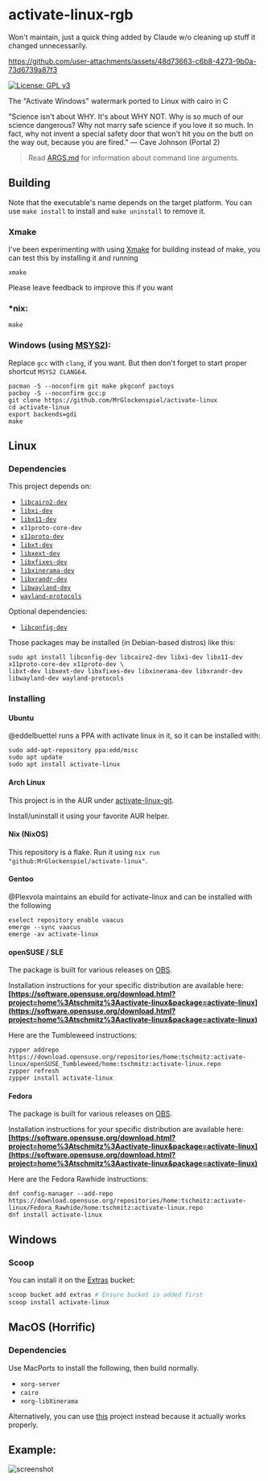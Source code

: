 # activate-linux-rgb
Won't maintain, just a quick thing added by Claude w/o cleaning up stuff it changed unnecessarily.


https://github.com/user-attachments/assets/48d73663-c6b8-4273-9b0a-73d6739a87f3



[![License: GPL v3](https://img.shields.io/badge/License-GPLv3-blue.svg)](https://www.gnu.org/licenses/gpl-3.0)

The "Activate Windows" watermark ported to Linux with cairo in C

"Science isn't about WHY. It's about WHY NOT. Why is so much of our science dangerous? Why not marry safe science if you love it so much. In fact, why not invent a special safety door that won't hit you on the butt on the way out, because you are fired." — Cave Johnson (Portal 2)

> Read [ARGS.md](ARGS.md) for information about command line arguments.

## Building
Note that the executable's name depends on the target platform.
You can use `make install` to install and `make uninstall` to remove it.

### Xmake
I've been experimenting with using [Xmake](https://xmake.io/#/) for building instead of make, you can test this by installing it and running
```console
xmake
```
Please leave feedback to improve this if you want

### *nix:
```console
make
```

### Windows (using [MSYS2](https://msys2.org)):
Replace `gcc` with `clang`, if you want. But then don't forget to start proper shortcut `MSYS2 CLANG64`.
```console
pacman -S --noconfirm git make pkgconf pactoys
pacboy -S --noconfirm gcc:p
git clone https://github.com/MrGlockenspiel/activate-linux
cd activate-linux
export backends=gdi
make
```

## Linux

### Dependencies
This project depends on:
- [`libcairo2-dev`](https://cairographics.org)
- [`libxi-dev`](https://gitlab.freedesktop.org/xorg/lib/libxi)
- [`libx11-dev`](https://gitlab.freedesktop.org/xorg/lib/libx11)
- `x11proto-core-dev`
- [`x11proto-dev`](https://gitlab.freedesktop.org/xorg/proto/x11proto)
- [`libxt-dev`](https://gitlab.freedesktop.org/xorg/lib/libxt)
- [`libxext-dev`](https://gitlab.freedesktop.org/xorg/lib/libxext)
- [`libxfixes-dev`](https://gitlab.freedesktop.org/xorg/lib/libxfixes)
- [`libxinerama-dev`](https://gitlab.freedesktop.org/xorg/lib/libxinerama)
- [`libxrandr-dev`](https://gitlab.freedesktop.org/xorg/lib/libxrandr)
- [`libwayland-dev`](https://gitlab.freedesktop.org/wayland/wayland)
- [`wayland-protocols`](https://gitlab.freedesktop.org/wayland/wayland-protocols)

Optional dependencies:
- [`libconfig-dev`](https://hyperrealm.github.io/libconfig)

Those packages may be installed (in Debian-based distros) like this:
```console
sudo apt install libconfig-dev libcairo2-dev libxi-dev libx11-dev x11proto-core-dev x11proto-dev \
libxt-dev libxext-dev libxfixes-dev libxinerama-dev libxrandr-dev libwayland-dev wayland-protocols
```


### Installing

#### Ubuntu
@eddelbuettel runs a PPA with activate linux in it, so it can be installed with:
```console
sudo add-apt-repository ppa:edd/misc
sudo apt update
sudo apt install activate-linux
```

#### Arch Linux
This project is in the AUR under [activate-linux-git](https://aur.archlinux.org/packages/activate-linux-git).

Install/uninstall it using your favorite AUR helper.

#### Nix (NixOS)
This repository is a flake. Run it using `nix run "github:MrGlockenspiel/activate-linux"`.

#### Gentoo
@Plexvola maintains an ebuild for activate-linux and can be installed with the following
```console
eselect repository enable vaacus
emerge --sync vaacus
emerge -av activate-linux
```

#### openSUSE / SLE
The package is built for various releases on
[OBS](https://build.opensuse.org/package/show/home:tschmitz:activate-linux/activate-linux).

Installation instructions for your specific distribution are available here:
**[https://software.opensuse.org/download.html?project=home%3Atschmitz%3Aactivate-linux&package=activate-linux](https://software.opensuse.org/download.html?project=home%3Atschmitz%3Aactivate-linux&package=activate-linux)**

Here are the Tumbleweed instructions:
```console
zypper addrepo https://download.opensuse.org/repositories/home:tschmitz:activate-linux/openSUSE_Tumbleweed/home:tschmitz:activate-linux.repo
zypper refresh
zypper install activate-linux
```

#### Fedora
The package is built for various releases on
[OBS](https://build.opensuse.org/package/show/home:tschmitz:activate-linux/activate-linux).

Installation instructions for your specific distribution are available here:
**[https://software.opensuse.org/download.html?project=home%3Atschmitz%3Aactivate-linux&package=activate-linux](https://software.opensuse.org/download.html?project=home%3Atschmitz%3Aactivate-linux&package=activate-linux)**

Here are the Fedora Rawhide instructions:
```console
dnf config-manager --add-repo https://download.opensuse.org/repositories/home:tschmitz:activate-linux/Fedora_Rawhide/home:tschmitz:activate-linux.repo
dnf install activate-linux
```

## Windows

### Scoop

You can install it on the [Extras](https://github.com/ScoopInstaller/Extras) bucket:
```powershell
scoop bucket add extras # Ensure bucket is added first
scoop install activate-linux
```


## MacOS (Horrific)

### Dependencies

Use MacPorts to install the following, then build normally.

- `xorg-server`
- `cairo`
- `xorg-libXinerama`

Alternatively, you can use [this](https://github.com/Lakr233/ActivateMac) project instead because it actually works properly.

## Example:

![screenshot](screenshot.png)

